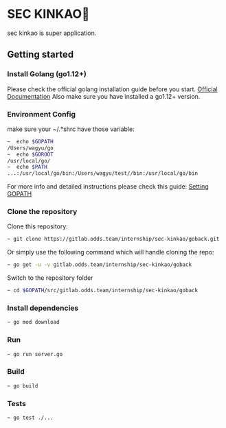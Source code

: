 # SEC KINKAO🥩

sec kinkao is super application.

## Getting started

### Install Golang (go1.12+)

Please check the official golang installation guide before you start. [Official Documentation](https://golang.org/doc/install)
Also make sure you have installed a go1.12+ version.

### Environment Config

make sure your ~/.*shrc have those variable:

```bash
~  echo $GOPATH
/Users/wagyu/go
~  echo $GOROOT
/usr/local/go/
~  echo $PATH
...:/usr/local/go/bin:/Users/wagyu/test//bin:/usr/local/go/bin
```

For more info and detailed instructions please check this guide: [Setting GOPATH](https://github.com/golang/go/wiki/SettingGOPATH)

### Clone the repository

Clone this repository:

```bash
~ git clone https://gitlab.odds.team/internship/sec-kinkao/goback.git
```

Or simply use the following command which will handle cloning the repo:

```bash
~ go get -u -v gitlab.odds.team/internship/sec-kinkao/goback
```

Switch to the repository folder

```bash
~ cd $GOPATH/src/gitlab.odds.team/internship/sec-kinkao/goback
```

### Install dependencies

```bash
~ go mod download
```

### Run

```bash
~ go run server.go
```

### Build

```bash
~ go build
```

### Tests

```bash
~ go test ./...
```

